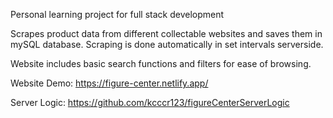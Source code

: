 Personal learning project for full stack development

Scrapes product data from different collectable websites and saves them in mySQL database. Scraping is done automatically in set intervals serverside.

Website includes basic search functions and filters for ease of browsing.

Website Demo: https://figure-center.netlify.app/

Server Logic: https://github.com/kcccr123/figureCenterServerLogic

